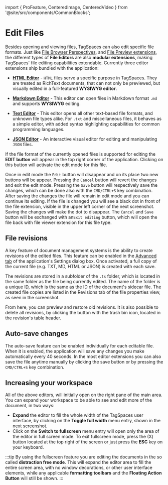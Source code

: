 import { ProFeature, CenteredImage, CenteredVideo } from '@site/src/components/CommonBlocks';

# Edit Files

Besides opening and viewing files, TagSpaces can also edit specific file formats. Just like [File Browser Perspectives](/browsing-files/#perspectives-overview), and [File Preview extensions](/viewing-files/), the different types of **File Editors** are also **modular extensions**, making TagSpaces' file editing capabilities extendable. Currently three editor extensions ship bundled with the application:

- [**HTML Editor**](/extensions/html-editor/) - `HTML` files serve a specific purpose in TagSpaces. They are treated as RichText documents, that can not only be previewed, but visually edited in a full-featured **WYSIWYG editor**.

- [**Markdown Editor**](/extensions/md-editor/) - This editor can open files in Markdown format `.md` and supports **WYSIWYG** editing.

- [**Text Editor**](/extensions/text-editor/) - This editor opens all other text-based file formats, and unknown file types alike. For `.txt` and miscellaneous files, it behaves as a simple editor, with added syntax highlighting capabilities for common programming languages.

- [**JSON Editor**](/extensions/json-editor/) - An interactive visual editor for editing and manipulating `JSON` files.

If the file format of the currently opened files is supported for editing the **EDIT button** will appear in the top right corner of the application. Clicking on this button will activate the edit mode for this file.

<CenteredImage
    caption="Open file for editing"
    src="/media/editcreate/enter-edit-mode.avif"
    showCaption
    maxWidth={600}
  />

Once in edit mode the `Edit` button will disappear and on its place two new buttons will be appear. Pressing the `Cancel` button will revert the changes and exit the edit mode. Pressing the `Save` button will respectively save the changes, which can be done also with the `CMD/CTRL+S` key combination. After saving the changes the file will remain in edit mode and you can continue its editing. If the file is changed you will see a black dot in front of the file extension, visible in the upper left corner of the next screenshot. Saving the changes will make the dot to disappear. The `Cancel` and `Save` button will be exchanged with an`Exit editing` button, which will open the file back with file viewer extension for this file type.

<CenteredImage
    caption="Save changes"
    src="/media/editcreate/file-edited.avif"
    showCaption
    maxWidth={600}
  />

## File revisions

<ProFeature />

A key feature of document management systems is the ability to create revisions of the edited files. This feature can be enabled in the [Advanced tab](/ui/settings/#advanced) of the application's Settings dialog box. Once activated, a full copy of the current file (e.g. TXT, MD, HTML or JSON) is created with each save.

The revisions are stored in a subfolder of the `.ts` folder, which is located in the same folder as the file being currently edited. The name of the folder is a unique ID, which is the same as the ID of the document's sidecar file. The created file copies are listed in the Revisions tab of the file properties view, as seen in the screenshot.

<CenteredImage
    caption="File revisions in file properties section"
    src="/media/editcreate/file-revisions.avif"
    showCaption
    maxWidth={600}
  />

From here, you can preview and restore old revisions. It is also possible to delete all revisions, by clicking the button with the trash bin icon, located in the revision's table header.

## Auto-save changes

<ProFeature />

The auto-save feature can be enabled individually for each editable file. When it is enabled, the application will save any changes you
make automatically every 40 seconds. In the most editor extensions you can also save the file anytime manually by clicking the save button or by pressing the `CMD/CTRL+S` key combination.

<CenteredImage
    caption="A switch for activation of the auto-save functionality for the current file"
    src="/media/editcreate/auto-save-switch.avif"
    showCaption
    maxWidth={650}
  />

## Increasing your workspace

All of the above editors, will initially open on the right pane of the main area. You can expand your workspace to be able to see and edit more of the document, in two ways:

- **Expand** the editor to fill the whole width of the TagSpaces user interface, by clicking on the **Toggle full width** menu entry, shown in the next screenshot.
- Click on the **Switch to fullscreen** menu entry will open only the area of the editor in full screen mode. To exit fullscreen mode, press the (X) button located at the top right of the screen or just press the **ESC** key on your keyboard.

<CenteredImage
    caption="Distraction free editing"
    src="/media/editcreate/distraction-free-editing.avif"
    showCaption
    maxWidth={650}
  />

:::tip
By using the fullscreen feature you are editing the documents in the so called **distraction free mode**. This will expand the editor area to fill the entire screen area, with no window decorations, or other user interface elements, while any applicable **formatting toolbars** and the **Floating Action Button** will still be shown.
:::
